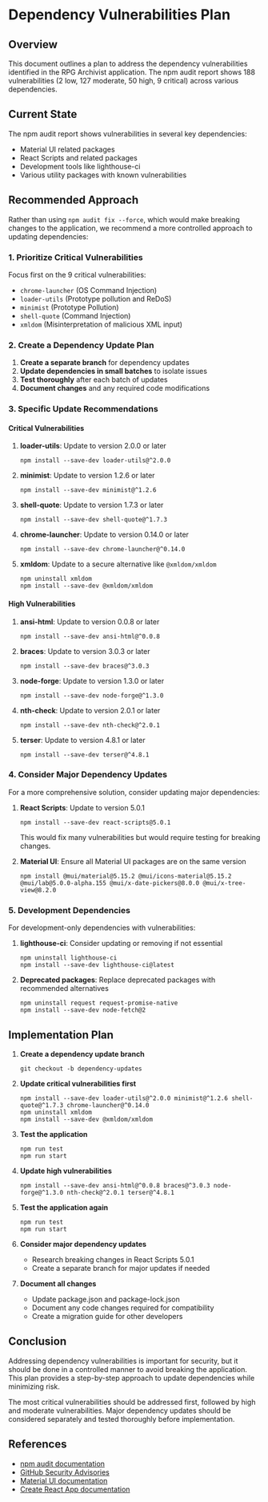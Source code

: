 # Dependency Vulnerabilities Plan

## Overview

This document outlines a plan to address the dependency vulnerabilities identified in the RPG Archivist application. The npm audit report shows 188 vulnerabilities (2 low, 127 moderate, 50 high, 9 critical) across various dependencies.

## Current State

The npm audit report shows vulnerabilities in several key dependencies:

- Material UI related packages
- React Scripts and related packages
- Development tools like lighthouse-ci
- Various utility packages with known vulnerabilities

## Recommended Approach

Rather than using `npm audit fix --force`, which would make breaking changes to the application, we recommend a more controlled approach to updating dependencies:

### 1. Prioritize Critical Vulnerabilities

Focus first on the 9 critical vulnerabilities:

- `chrome-launcher` (OS Command Injection)
- `loader-utils` (Prototype pollution and ReDoS)
- `minimist` (Prototype Pollution)
- `shell-quote` (Command Injection)
- `xmldom` (Misinterpretation of malicious XML input)

### 2. Create a Dependency Update Plan

1. **Create a separate branch** for dependency updates
2. **Update dependencies in small batches** to isolate issues
3. **Test thoroughly** after each batch of updates
4. **Document changes** and any required code modifications

### 3. Specific Update Recommendations

#### Critical Vulnerabilities

1. **loader-utils**: Update to version 2.0.0 or later
   ```
   npm install --save-dev loader-utils@^2.0.0
   ```

2. **minimist**: Update to version 1.2.6 or later
   ```
   npm install --save-dev minimist@^1.2.6
   ```

3. **shell-quote**: Update to version 1.7.3 or later
   ```
   npm install --save-dev shell-quote@^1.7.3
   ```

4. **chrome-launcher**: Update to version 0.14.0 or later
   ```
   npm install --save-dev chrome-launcher@^0.14.0
   ```

5. **xmldom**: Update to a secure alternative like `@xmldom/xmldom`
   ```
   npm uninstall xmldom
   npm install --save-dev @xmldom/xmldom
   ```

#### High Vulnerabilities

1. **ansi-html**: Update to version 0.0.8 or later
   ```
   npm install --save-dev ansi-html@^0.0.8
   ```

2. **braces**: Update to version 3.0.3 or later
   ```
   npm install --save-dev braces@^3.0.3
   ```

3. **node-forge**: Update to version 1.3.0 or later
   ```
   npm install --save-dev node-forge@^1.3.0
   ```

4. **nth-check**: Update to version 2.0.1 or later
   ```
   npm install --save-dev nth-check@^2.0.1
   ```

5. **terser**: Update to version 4.8.1 or later
   ```
   npm install --save-dev terser@^4.8.1
   ```

### 4. Consider Major Dependency Updates

For a more comprehensive solution, consider updating major dependencies:

1. **React Scripts**: Update to version 5.0.1
   ```
   npm install --save-dev react-scripts@5.0.1
   ```
   This would fix many vulnerabilities but would require testing for breaking changes.

2. **Material UI**: Ensure all Material UI packages are on the same version
   ```
   npm install @mui/material@5.15.2 @mui/icons-material@5.15.2 @mui/lab@5.0.0-alpha.155 @mui/x-date-pickers@8.0.0 @mui/x-tree-view@8.2.0
   ```

### 5. Development Dependencies

For development-only dependencies with vulnerabilities:

1. **lighthouse-ci**: Consider updating or removing if not essential
   ```
   npm uninstall lighthouse-ci
   npm install --save-dev lighthouse-ci@latest
   ```

2. **Deprecated packages**: Replace deprecated packages with recommended alternatives
   ```
   npm uninstall request request-promise-native
   npm install --save-dev node-fetch@2
   ```

## Implementation Plan

1. **Create a dependency update branch**
   ```
   git checkout -b dependency-updates
   ```

2. **Update critical vulnerabilities first**
   ```
   npm install --save-dev loader-utils@^2.0.0 minimist@^1.2.6 shell-quote@^1.7.3 chrome-launcher@^0.14.0
   npm uninstall xmldom
   npm install --save-dev @xmldom/xmldom
   ```

3. **Test the application**
   ```
   npm run test
   npm run start
   ```

4. **Update high vulnerabilities**
   ```
   npm install --save-dev ansi-html@^0.0.8 braces@^3.0.3 node-forge@^1.3.0 nth-check@^2.0.1 terser@^4.8.1
   ```

5. **Test the application again**
   ```
   npm run test
   npm run start
   ```

6. **Consider major dependency updates**
   - Research breaking changes in React Scripts 5.0.1
   - Create a separate branch for major updates if needed

7. **Document all changes**
   - Update package.json and package-lock.json
   - Document any code changes required for compatibility
   - Create a migration guide for other developers

## Conclusion

Addressing dependency vulnerabilities is important for security, but it should be done in a controlled manner to avoid breaking the application. This plan provides a step-by-step approach to update dependencies while minimizing risk.

The most critical vulnerabilities should be addressed first, followed by high and moderate vulnerabilities. Major dependency updates should be considered separately and tested thoroughly before implementation.

## References

- [npm audit documentation](https://docs.npmjs.com/cli/v8/commands/npm-audit)
- [GitHub Security Advisories](https://github.com/advisories)
- [Material UI documentation](https://mui.com/material-ui/getting-started/installation/)
- [Create React App documentation](https://create-react-app.dev/docs/updating-to-new-releases/)
